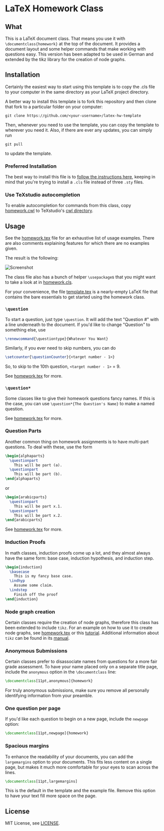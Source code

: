 # LaTeX Homework Class

## What
This is a LaTeX document class. That means you use it with `\documentclass{homework}` at the top of the document. It provides a document layout and some helper commands that make working with questions easy. This version has been adapted to be used in German and extended by the tikz library for the creation of node graphs.

## Installation
Certainly the easiest way to start using this template is to copy the .cls file to your computer in the same directory as your LaTeX project directory.

A better way to install this template is to fork this repository and then clone that fork to a particular folder on your computer:

```
git clone https://github.com/<your-username>/latex-hw-template
```

Then, whenever you need to use the template, you can copy the template to wherever you need it. Also, if there are ever any updates, you can simply run

```
git pull
```

to update the template.

### Preferred Installation

The best way to install this file is to [follow the instructions here][install], keeping in mind that you're trying to install a `.cls` file instead of three `.sty` files.

[install]: https://github.com/jez/latex-solarized#installation

### Use TeXstudio autocompletion

To enable autocompletion for commands from this class, copy [homework.cwl](homework.cwl) to TeXstudio's [cwl directory](https://sourceforge.net/p/texstudio/wiki/Frequently%20Asked%20Questions/#where-are-cwl-files-stored).

## Usage

See the [homework.tex](homework.tex) file for an exhaustive list of usage examples. There are also comments explaining features for which there are no examples given.

The result is the following:

![Screenshot](screenshot.png)

The class file also has a bunch of helper `\usepackage`s that you might want to take a look at in [homework.cls](homework.cls).

For your convenience, the file [template.tex](template.tex) is a nearly-empty
LaTeX file that contains the bare essentials to get started using the homework
class.

### `\question`

To start a question, just type `\question`. It will add the text "Question #" with a line underneath to the document. If you'd like to change "Question" to something else, use

```tex
\renewcommand{\questiontype}{Whatever You Want}
```

Similarly, if you ever need to skip numbers, you can do

```tex
\setcounter{\questionCounter}{<target number - 1>}
```

So, to skip to the 10th question, `<target number - 1>` = 9.

See [homework.tex](homework.tex) for more.

### `\question*`

Some classes like to give their homework questions fancy names. If this is the case, you can use `\question*{The Question's Name}` to make a named question.

See [homework.tex](homework.tex) for more.

### Question Parts

Another common thing on homework assignments is to have multi-part questions. To deal with these, use the form

```tex
\begin{alphaparts}
  \questionpart
    This will be part (a).
  \questionpart
    This will be part (b).
\end{alphaparts}
```
or
```tex
\begin{arabicparts}
  \questionpart
    This will be part x.1.
  \questionpart
    This will be part x.2.
\end{arabicparts}
```

See [homework.tex](homework.tex) for more.

### Induction Proofs

In math classes, induction proofs come up a lot, and they almost always have the same form: base case, induction hypothesis, and induction step.

```tex
\begin{induction}
  \basecase
    This is my fancy base case.
  \indhyp
    Assume some claim.
  \indstep
    Finish off the proof
\end{induction}
```

### Node graph creation

Certain classes require the creation of node graphs, therefore this class has been extended to include `tikz`. For an example on how to use it to create node graphs, see [homework.tex](homework.tex) or this [tutorial](https://www.javatpoint.com/latex-node-graphs-using-tikz). Additional information about `tikz` can be found in its [manual](http://mirror.physik-pool.tu-berlin.de/pub/CTAN/graphics/pgf/base/doc/pgfmanual.pdf).

### Anonymous Submissions

Certain classes prefer to disassociate names from questions for a more fair
grade assessment. To have your name placed only on a separate title page,
include the `anonymous` option in the `\documentclass` line:

```latex
\documentclass[11pt,anonymous]{homework}
```

For truly anonymous submissions, make sure you remove all personally identifying
information from your preamble.

### One question per page

If you'd like each question to begin on a new page, include the `newpage`
option:

```latex
\documentclass[11pt,newpage]{homework}
```

### Spacious margins

To enhance the readability of your documents, you can add the `largemargins`
option to your documents. This fits less content on a single page, but makes it
much more comfortable for your eyes to scan across the lines.

```latex
\documentclass[11pt,largemargins]
```

This is the default in the template and the example file. Remove this option to
have your text fill more space on the page.

## License
MIT License, see [LICENSE](LICENSE).
